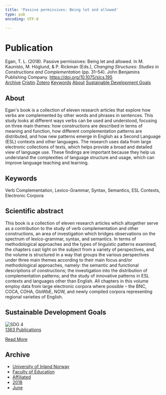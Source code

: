 ```yaml
---
title: 'Passive permissives: Being let and allowed'
type: pub
encoding: UTF-8

---
```

<h1>Publication</h1>
<article id="csl-bib-container-KFREDGHJ" class="csl-bib-container">
  <div class="csl-bib-body"> <div class="csl-entry">Egan, T. L. (2018). Passive permissives: Being let and allowed. In M. Kaunisto, M. Höglund, &#38; P. Rickman (Eds.), <i>Changing Structures: Studies in Constructions and Complementation</i> (pp. 31–54). John Benjamins Publishing Company. <a href="https://doi.org/10.1075/slcs.195">https://doi.org/10.1075/slcs.195</a></div> </div>
  <div class="csl-bib-buttons">
    <a href="#taxonomy-article-KFREDGHJ" alt="archive" class="csl-bib-button">Archive</a>
    <a href="https://app.cristin.no/results/show.jsf?id=1590357" alt="Cristin" class="csl-bib-button">Cristin</a>
    <a href="http://zotero.org/groups/5881554/items/KFREDGHJ" alt="Zotero" class="csl-bib-button">Zotero</a>
    <a href="#keywords-article-KFREDGHJ" alt="keywords" class="csl-bib-button">Keywords</a>
    <a href="#about-article-KFREDGHJ" alt="about_pub" class="csl-bib-button">About</a>
    <a href="#sdg-article-KFREDGHJ" alt="sdg" class="csl-bib-button">Sustainable Development Goals</a>
  </div>
  <div id="csl-bib-meta-container-KFREDGHJ"></div>
</article>
<div id="csl-bib-meta-KFREDGHJ" class="csl-bib-meta">
  <article id="about-article-KFREDGHJ" class="about_pub-article">
    <h1>About</h1>
    Egan's book is a collection of eleven research articles that explore how verbs are complemented by other words and phrases in sentences. This study looks at different ways verbs can be used and understood, focusing on three main themes: how constructions are described in terms of meaning and function, how different complementation patterns are distributed, and how new patterns emerge in English as a Second Language (ESL) contexts and other languages. The research uses data from large electronic collections of texts, which helps provide a broad and detailed view of language use. These findings are important because they help us understand the complexities of language structure and usage, which can improve language teaching and learning.
  </article>
  <article id="keywords-article-KFREDGHJ" class="keywords-article">
    <h1>Keywords</h1>
    Verb Complementation, Lexico-Grammar, Syntax, Semantics, ESL Contexts, Electronic Corpora
  </article>
  <article id="abstract-article-KFREDGHJ" class="abstract-article">
    <h1>Scientific abstract</h1>
    This book is a collection of eleven research articles which altogether serve as a contribution to the study of verb complementation and other constructions, an area of investigation which bridges observations on the spectrum of lexico-grammar, syntax, and semantics. In terms of methodological approaches and the types of linguistic patterns examined, the chapters cast light on the subject from a variety of perspectives, and the volume is structured in a way that groups the various perspectives under three main themes according to their main focus and/or methodological approaches, namely: the semantic and functional descriptions of constructions; the investigation into the distribution of complementation patterns; and the study of innovative patterns in ESL contexts and languages other than English. All chapters in this volume employ data from large electronic corpora where possible – the BNC, COCA, COHA, GloWbE, NOW, and newly compiled corpora representing regional varieties of English.
  </article>
  <article id="sdg-article-KFREDGHJ" class="sdg-article">
    <h1>Sustainable Development Goals</h1>
    <div class="sdg-container"><div id="sdg4" class="sdg">
        <img src="{{< params subfolder >}}images/sdg/sdg04_en.png" class="image" alt="SDG 4">
        <div class="sdg-overlay">
          <a href="{{< params subfolder >}}en/archive/?sdg=4#archive" class="sdg-publication-count"><span>1363</span> Publications</a>
          <p><a href="https://sdgs.un.org/goals/goal4" class="sdg-read-more">Read More</a></p>
        </div>
      </div></div>
  </article>
  <article id="taxonomy-article-KFREDGHJ" class="taxonomy-article">
    <h1>Archive</h1>
    <ul>
      <li><a href="{{< params subfolder >}}en/archive/?key=3DCRN523">University of Inland Norway</a></li>
      <li><a href="{{< params subfolder >}}en/archive/?key=WYNZA47F">Faculty of Education</a></li>
      <li><a href="{{< params subfolder >}}en/archive/?key=2ZAN5K7T">Affiliated</a></li>
      <li><a href="{{< params subfolder >}}en/archive/?key=QU482WF9">2018</a></li>
      <li><a href="{{< params subfolder >}}en/archive/?key=LNJHELSD">June</a></li>
    </ul>
  </article>
</div>
